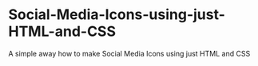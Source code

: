 # Social-Media-Icons-using-just-HTML-and-CSS
A simple away how to make Social Media Icons using just HTML and CSS
